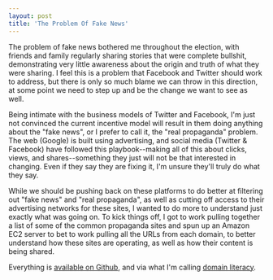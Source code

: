 ```yaml
---
layout: post
title: 'The Problem Of Fake News'
---
```

<p>The problem of fake news bothered me throughout the election, with friends and family regularly sharing stories that were complete bullshit, demonstrating very little awareness about the origin and truth of what they were sharing. I feel this is a problem that Facebook and Twitter should work to&nbsp;address, but there is only so much blame we can throw in this direction, at some point we need to step up and be the change we want to see as well.</p>
<p>Being intimate with the business models of Twitter and Facebook, I'm just not convinced the current incentive model will result in them doing anything about the "fake news", or I prefer to call it, the "real propaganda" problem. The web (Google) is built using advertising, and social media (Twitter &amp; Facebook) have followed this playbook--making all of this about clicks, views, and shares--something they just will not be that interested in changing. Even if they say they are fixing it, I'm unsure they'll truly do what they say.</p>
<p>While we should be pushing back on these platforms to do better at filtering out "fake news" and "real propaganda", as well as cutting off access to their advertising networks for these sites, I wanted to do more to understand just exactly what was going on. To kick things off, I got to work pulling together a list of some of the common propaganda sites and spun up an Amazon EC2 server to bet to work pulling all the URLs from each domain, to better understand how these sites are operating, as well as how their content is being shared.</p>
<p>Everything is <a href="https://github.com/domain-literacy/website/">available on Github</a>, and via what I'm calling <a href="http://domain-literacy.com/">domain literacy</a>.</p>